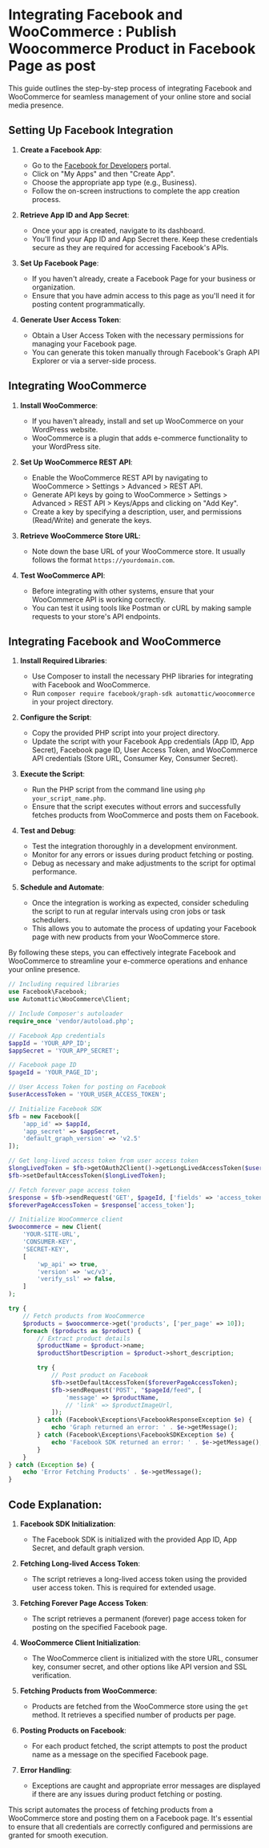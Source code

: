 # Integrating Facebook and WooCommerce : Publish Woocommerce Product in Facebook Page as post

This guide outlines the step-by-step process of integrating Facebook and WooCommerce for seamless management of your online store and social media presence.

## Setting Up Facebook Integration

1. **Create a Facebook App**:
   - Go to the [Facebook for Developers](https://developers.facebook.com/) portal.
   - Click on "My Apps" and then "Create App".
   - Choose the appropriate app type (e.g., Business).
   - Follow the on-screen instructions to complete the app creation process.

2. **Retrieve App ID and App Secret**:
   - Once your app is created, navigate to its dashboard.
   - You'll find your App ID and App Secret there. Keep these credentials secure as they are required for accessing Facebook's APIs.

3. **Set Up Facebook Page**:
   - If you haven't already, create a Facebook Page for your business or organization.
   - Ensure that you have admin access to this page as you'll need it for posting content programmatically.

4. **Generate User Access Token**:
   - Obtain a User Access Token with the necessary permissions for managing your Facebook page.
   - You can generate this token manually through Facebook's Graph API Explorer or via a server-side process.

## Integrating WooCommerce

1. **Install WooCommerce**:
   - If you haven't already, install and set up WooCommerce on your WordPress website.
   - WooCommerce is a plugin that adds e-commerce functionality to your WordPress site.

2. **Set Up WooCommerce REST API**:
   - Enable the WooCommerce REST API by navigating to WooCommerce > Settings > Advanced > REST API.
   - Generate API keys by going to WooCommerce > Settings > Advanced > REST API > Keys/Apps and clicking on "Add Key".
   - Create a key by specifying a description, user, and permissions (Read/Write) and generate the keys.

3. **Retrieve WooCommerce Store URL**:
   - Note down the base URL of your WooCommerce store. It usually follows the format `https://yourdomain.com`.

4. **Test WooCommerce API**:
   - Before integrating with other systems, ensure that your WooCommerce API is working correctly.
   - You can test it using tools like Postman or cURL by making sample requests to your store's API endpoints.

## Integrating Facebook and WooCommerce

1. **Install Required Libraries**:
   - Use Composer to install the necessary PHP libraries for integrating with Facebook and WooCommerce.
   - Run `composer require facebook/graph-sdk automattic/woocommerce` in your project directory.

2. **Configure the Script**:
   - Copy the provided PHP script into your project directory.
   - Update the script with your Facebook App credentials (App ID, App Secret), Facebook page ID, User Access Token, and WooCommerce API credentials (Store URL, Consumer Key, Consumer Secret).

3. **Execute the Script**:
   - Run the PHP script from the command line using `php your_script_name.php`.
   - Ensure that the script executes without errors and successfully fetches products from WooCommerce and posts them on Facebook.

4. **Test and Debug**:
   - Test the integration thoroughly in a development environment.
   - Monitor for any errors or issues during product fetching or posting.
   - Debug as necessary and make adjustments to the script for optimal performance.

5. **Schedule and Automate**:
   - Once the integration is working as expected, consider scheduling the script to run at regular intervals using cron jobs or task schedulers.
   - This allows you to automate the process of updating your Facebook page with new products from your WooCommerce store.

By following these steps, you can effectively integrate Facebook and WooCommerce to streamline your e-commerce operations and enhance your online presence.

```php
// Including required libraries
use Facebook\Facebook;
use Automattic\WooCommerce\Client;

// Include Composer's autoloader
require_once 'vendor/autoload.php';

// Facebook App credentials
$appId = 'YOUR_APP_ID';
$appSecret = 'YOUR_APP_SECRET';

// Facebook page ID
$pageId = 'YOUR_PAGE_ID';

// User Access Token for posting on Facebook
$userAccessToken = 'YOUR_USER_ACCESS_TOKEN';

// Initialize Facebook SDK
$fb = new Facebook([
    'app_id' => $appId,
    'app_secret' => $appSecret,
    'default_graph_version' => 'v2.5'
]);

// Get long-lived access token from user access token
$longLivedToken = $fb->getOAuth2Client()->getLongLivedAccessToken($userAccessToken);
$fb->setDefaultAccessToken($longLivedToken);

// Fetch forever page access token
$response = $fb->sendRequest('GET', $pageId, ['fields' => 'access_token'])->getDecodedBody();
$foreverPageAccessToken = $response['access_token'];

// Initialize WooCommerce client
$woocommerce = new Client(
    'YOUR-SITE-URL',
    'CONSUMER-KEY',
    'SECRET-KEY',
    [
        'wp_api' => true,
        'version' => 'wc/v3',
        'verify_ssl' => false,
    ]
);

try {
    // Fetch products from WooCommerce
    $products = $woocommerce->get('products', ['per_page' => 10]);
    foreach ($products as $product) {
        // Extract product details
        $productName = $product->name;
        $productShortDescription = $product->short_description;

        try {
            // Post product on Facebook
            $fb->setDefaultAccessToken($foreverPageAccessToken);
            $fb->sendRequest('POST', "$pageId/feed", [
                'message' => $productName,
                // 'link' => $productImageUrl,
            ]);
        } catch (Facebook\Exceptions\FacebookResponseException $e) {
            echo 'Graph returned an error: ' . $e->getMessage();
        } catch (Facebook\Exceptions\FacebookSDKException $e) {
            echo 'Facebook SDK returned an error: ' . $e->getMessage();
        }
    }
} catch (Exception $e) {
    echo 'Error Fetching Products' . $e->getMessage();
}

```
## Code Explanation:

1. **Facebook SDK Initialization**:
   - The Facebook SDK is initialized with the provided App ID, App Secret, and default graph version.

2. **Fetching Long-lived Access Token**:
   - The script retrieves a long-lived access token using the provided user access token. This is required for extended usage.

3. **Fetching Forever Page Access Token**:
   - The script retrieves a permanent (forever) page access token for posting on the specified Facebook page.

4. **WooCommerce Client Initialization**:
   - The WooCommerce client is initialized with the store URL, consumer key, consumer secret, and other options like API version and SSL verification.

5. **Fetching Products from WooCommerce**:
   - Products are fetched from the WooCommerce store using the `get` method. It retrieves a specified number of products per page.

6. **Posting Products on Facebook**:
   - For each product fetched, the script attempts to post the product name as a message on the specified Facebook page.

7. **Error Handling**:
   - Exceptions are caught and appropriate error messages are displayed if there are any issues during product fetching or posting.

This script automates the process of fetching products from a WooCommerce store and posting them on a Facebook page. It's essential to ensure that all credentials are correctly configured and permissions are granted for smooth execution.
